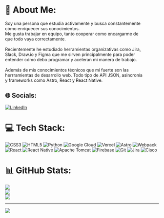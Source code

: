 # 💫 About Me:
Soy una persona que estudia activamente y busca constantemente<br>cómo enriquecer sus conocimientos.<br>Me gusta trabajar en equipo, tanto cooperar como encargarme de<br>que todo vaya correctamente.<br><br>Recientemente he estudiado herramientas organizativas como Jira,<br>Slack, Draw.io y Figma que me sirven principalmente para poder<br>entender cómo debo programar y aceleran mi manera de trabajo.<br><br>Además de mis conocimientos técnicos que mi fuerte son las<br>herrramientas de desarrollo web. Todo tipo de API JSON, asincronía<br>y frameworks como Astro, React y React Native.


## 🌐 Socials:
[![LinkedIn](https://img.shields.io/badge/LinkedIn-%230077B5.svg?logo=linkedin&logoColor=white)](https://linkedin.com/in/https://www.linkedin.com/in/guillermo-castro-vargas-303abb231/) 

# 💻 Tech Stack:
![CSS3](https://img.shields.io/badge/css3-%231572B6.svg?style=for-the-badge&logo=css3&logoColor=white) ![HTML5](https://img.shields.io/badge/html5-%23E34F26.svg?style=for-the-badge&logo=html5&logoColor=white) ![Python](https://img.shields.io/badge/python-3670A0?style=for-the-badge&logo=python&logoColor=ffdd54) ![Google Cloud](https://img.shields.io/badge/GoogleCloud-%234285F4.svg?style=for-the-badge&logo=google-cloud&logoColor=white) ![Vercel](https://img.shields.io/badge/vercel-%23000000.svg?style=for-the-badge&logo=vercel&logoColor=white) ![Astro](https://img.shields.io/badge/astro-%232C2052.svg?style=for-the-badge&logo=astro&logoColor=white) ![Webpack](https://img.shields.io/badge/webpack-%238DD6F9.svg?style=for-the-badge&logo=webpack&logoColor=black) ![React](https://img.shields.io/badge/react-%2320232a.svg?style=for-the-badge&logo=react&logoColor=%2361DAFB) ![React Native](https://img.shields.io/badge/react_native-%2320232a.svg?style=for-the-badge&logo=react&logoColor=%2361DAFB) ![Apache Tomcat](https://img.shields.io/badge/apache%20tomcat-%23F8DC75.svg?style=for-the-badge&logo=apache-tomcat&logoColor=black) ![Firebase](https://img.shields.io/badge/firebase-a08021?style=for-the-badge&logo=firebase&logoColor=ffcd34) ![Git](https://img.shields.io/badge/git-%23F05033.svg?style=for-the-badge&logo=git&logoColor=white) ![Jira](https://img.shields.io/badge/jira-%230A0FFF.svg?style=for-the-badge&logo=jira&logoColor=white) ![Cisco](https://img.shields.io/badge/cisco-%23049fd9.svg?style=for-the-badge&logo=cisco&logoColor=black)
# 📊 GitHub Stats:
![](https://github-readme-stats.vercel.app/api?username=GuillermoJCV&theme=dark&hide_border=false&include_all_commits=false&count_private=false)<br/>
![](https://github-readme-streak-stats.herokuapp.com/?user=GuillermoJCV&theme=dark&hide_border=false)<br/>
![](https://github-readme-stats.vercel.app/api/top-langs/?username=GuillermoJCV&theme=dark&hide_border=false&include_all_commits=false&count_private=false&layout=compact)

---
[![](https://visitcount.itsvg.in/api?id=GuillermoJCV&icon=0&color=0)](https://visitcount.itsvg.in)

<!-- Proudly created with GPRM ( https://gprm.itsvg.in ) -->
